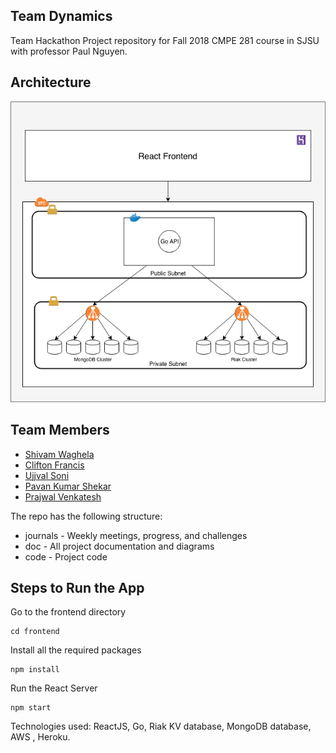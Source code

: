 ## Team Dynamics

Team Hackathon Project repository for Fall 2018 CMPE 281 course in SJSU with professor Paul Nguyen.

## Architecture

![architecture](/architecture.png)

## Team Members

- [Shivam Waghela](https://github.com/shivamwaghela)
- [Clifton Francis](https://github.com/clif)
- [Ujjval Soni](https://github.com/ujjvalsoni)
- [Pavan Kumar Shekar](https://github.com/pavankumarshekar)
- [Prajwal Venkatesh](https://github.com/prajwalv)

The repo has the following structure:

- journals - Weekly meetings, progress, and challenges
- doc - All project documentation and diagrams
- code - Project code

## Steps to Run the App

Go to the frontend directory

    cd frontend

Install all the required packages

    npm install

Run the React Server

    npm start


Technologies used: ReactJS, Go, Riak KV database, MongoDB database, AWS , Heroku.
